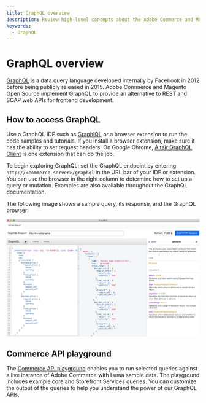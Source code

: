 ```yaml
---
title: GraphQL overview
description: Review high-level concepts about the Adobe Commerce and Magento Open Source GraphQL API.
keywords:
  - GraphQL
---
```


# GraphQL overview

[GraphQL](https://graphql.org/) is a data query language developed internally by Facebook in 2012 before being publicly released in 2015. Adobe Commerce and Magento Open Source implement GraphQL to provide an alternative to REST and SOAP web APIs for frontend development.

## How to access GraphQL

Use a GraphQL IDE such as [GraphiQL](https://github.com/graphql/graphiql) or a browser extension to run the code samples and tutorials. If you install a browser extension, make sure it has the ability to set request headers. On Google Chrome, [Altair GraphQL Client](https://chrome.google.com/webstore/detail/altair-graphql-client/flnheeellpciglgpaodhkhmapeljopja) is one extension that can do the job.

To begin exploring GraphQL, set the GraphQL endpoint by entering `http://<commerce-server>/graphql` in the URL bar of your IDE or extension. You can use the browser in the right column to determine how to set up a query or mutation. Examples are also available throughout the GraphQL documentation.

The following image shows a sample query, its response, and the GraphQL browser:

![GraphiQL browser](../_images/graphql/graphql-browser.png)

## Commerce API playground

The [Commerce API playground](https://experienceleague.adobe.com/developer/commerce/storefront/playgrounds/commerce-services/) enables you to run selected queries against a live instance of Adobe Commerce with Luma sample data. The playground includes example core and Storefront Services queries. You can customize the output of the queries to help you understand the power of our GraphQL APIs.
